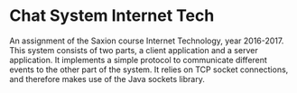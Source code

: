 # Chat System Internet Tech

An assignment of the Saxion course Internet Technology, year 2016-2017. This system consists of two parts, a client
application and a server application. It implements a simple protocol to communicate different events to the other part
of the system. It relies on TCP socket connections, and therefore makes use of the Java sockets library.
